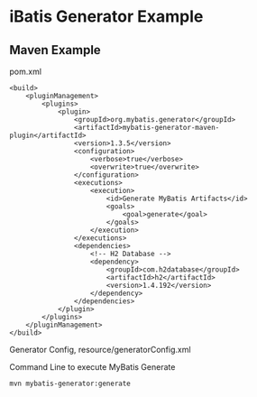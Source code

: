 # iBatis Generator Example

## Maven Example

pom.xml
```
<build>
	<pluginManagement>
		<plugins>
			<plugin>
				<groupId>org.mybatis.generator</groupId>
				<artifactId>mybatis-generator-maven-plugin</artifactId>
				<version>1.3.5</version>
				<configuration>
					<verbose>true</verbose>
					<overwrite>true</overwrite>
				</configuration>
				<executions>
					<execution>
						<id>Generate MyBatis Artifacts</id>
						<goals>
							<goal>generate</goal>
						</goals>
					</execution>
				</executions>
				<dependencies>
					<!-- H2 Database -->
					<dependency>
						<groupId>com.h2database</groupId>
						<artifactId>h2</artifactId>
						<version>1.4.192</version>
					</dependency>
				</dependencies>
			</plugin>
		</plugins>
	</pluginManagement>
</build>
```

Generator Config, resource/generatorConfig.xml


Command Line to execute MyBatis Generate
```
mvn mybatis-generator:generate
```
